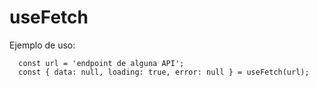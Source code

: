 # useFetch

Ejemplo de uso:

```
  const url = 'endpoint de alguna API';
  const { data: null, loading: true, error: null } = useFetch(url);
```

